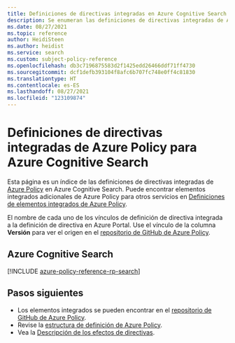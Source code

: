 ```yaml
---
title: Definiciones de directivas integradas en Azure Cognitive Search
description: Se enumeran las definiciones de directivas integradas de Azure Policy en Azure Cognitive Search. Estas definiciones de directivas integradas proporcionan enfoques comunes para administrar los recursos de Azure.
ms.date: 08/27/2021
ms.topic: reference
author: HeidiSteen
ms.author: heidist
ms.service: search
ms.custom: subject-policy-reference
ms.openlocfilehash: db3c7196875583d2f1425edd26466ddf71ff4730
ms.sourcegitcommit: dcf1defb393104f8afc6b707fc748e0ff4c81830
ms.translationtype: HT
ms.contentlocale: es-ES
ms.lasthandoff: 08/27/2021
ms.locfileid: "123109874"
---
```

# <a name="azure-policy-built-in-definitions-for-azure-cognitive-search"></a>Definiciones de directivas integradas de Azure Policy para Azure Cognitive Search

Esta página es un índice de las definiciones de directivas integradas de [Azure Policy](../governance/policy/overview.md) en Azure Cognitive Search. Puede encontrar elementos integrados adicionales de Azure Policy para otros servicios en [Definiciones de elementos integrados de Azure Policy](../governance/policy/samples/built-in-policies.md).

El nombre de cada uno de los vínculos de definición de directiva integrada a la definición de directiva en Azure Portal. Use el vínculo de la columna **Versión** para ver el origen en el [repositorio de GitHub de Azure Policy](https://github.com/Azure/azure-policy).

## <a name="azure-cognitive-search"></a>Azure Cognitive Search

[!INCLUDE [azure-policy-reference-rp-search](../../includes/policy/reference/byrp/microsoft.search.md)]

## <a name="next-steps"></a>Pasos siguientes

- Los elementos integrados se pueden encontrar en el [repositorio de GitHub de Azure Policy](https://github.com/Azure/azure-policy).
- Revise la [estructura de definición de Azure Policy](../governance/policy/concepts/definition-structure.md).
- Vea la [Descripción de los efectos de directivas](../governance/policy/concepts/effects.md).
